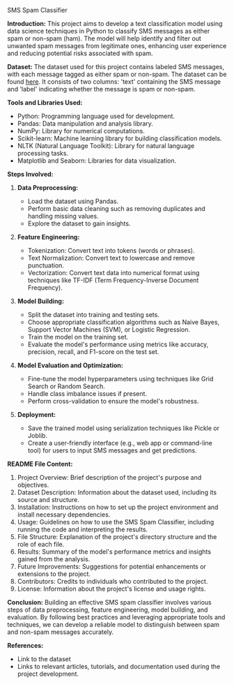 SMS Spam Classifier

**Introduction:**
This project aims to develop a text classification model using data science techniques in Python to classify SMS messages as either spam or non-spam (ham). The model will help identify and filter out unwanted spam messages from legitimate ones, enhancing user experience and reducing potential risks associated with spam.

**Dataset:**
The dataset used for this project contains labeled SMS messages, with each message tagged as either spam or non-spam. The dataset can be found [here](link-to-dataset). It consists of two columns: 'text' containing the SMS message and 'label' indicating whether the message is spam or non-spam.

**Tools and Libraries Used:**
- Python: Programming language used for development.
- Pandas: Data manipulation and analysis library.
- NumPy: Library for numerical computations.
- Scikit-learn: Machine learning library for building classification models.
- NLTK (Natural Language Toolkit): Library for natural language processing tasks.
- Matplotlib and Seaborn: Libraries for data visualization.

**Steps Involved:**
1. **Data Preprocessing:** 
   - Load the dataset using Pandas.
   - Perform basic data cleaning such as removing duplicates and handling missing values.
   - Explore the dataset to gain insights.

2. **Feature Engineering:**
   - Tokenization: Convert text into tokens (words or phrases).
   - Text Normalization: Convert text to lowercase and remove punctuation.
   - Vectorization: Convert text data into numerical format using techniques like TF-IDF (Term Frequency-Inverse Document Frequency).

3. **Model Building:**
   - Split the dataset into training and testing sets.
   - Choose appropriate classification algorithms such as Naive Bayes, Support Vector Machines (SVM), or Logistic Regression.
   - Train the model on the training set.
   - Evaluate the model's performance using metrics like accuracy, precision, recall, and F1-score on the test set.

4. **Model Evaluation and Optimization:**
   - Fine-tune the model hyperparameters using techniques like Grid Search or Random Search.
   - Handle class imbalance issues if present.
   - Perform cross-validation to ensure the model's robustness.

5. **Deployment:**
   - Save the trained model using serialization techniques like Pickle or Joblib.
   - Create a user-friendly interface (e.g., web app or command-line tool) for users to input SMS messages and get predictions.

**README File Content:**
1. Project Overview: Brief description of the project's purpose and objectives.
2. Dataset Description: Information about the dataset used, including its source and structure.
3. Installation: Instructions on how to set up the project environment and install necessary dependencies.
4. Usage: Guidelines on how to use the SMS Spam Classifier, including running the code and interpreting the results.
5. File Structure: Explanation of the project's directory structure and the role of each file.
6. Results: Summary of the model's performance metrics and insights gained from the analysis.
7. Future Improvements: Suggestions for potential enhancements or extensions to the project.
8. Contributors: Credits to individuals who contributed to the project.
9. License: Information about the project's license and usage rights.

**Conclusion:**
Building an effective SMS spam classifier involves various steps of data preprocessing, feature engineering, model building, and evaluation. By following best practices and leveraging appropriate tools and techniques, we can develop a reliable model to distinguish between spam and non-spam messages accurately.

**References:**
- Link to the dataset
- Links to relevant articles, tutorials, and documentation used during the project development.
